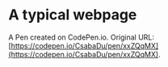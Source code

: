 # A typical webpage

A Pen created on CodePen.io. Original URL: [https://codepen.io/CsabaDu/pen/xxZQqMX](https://codepen.io/CsabaDu/pen/xxZQqMX).


